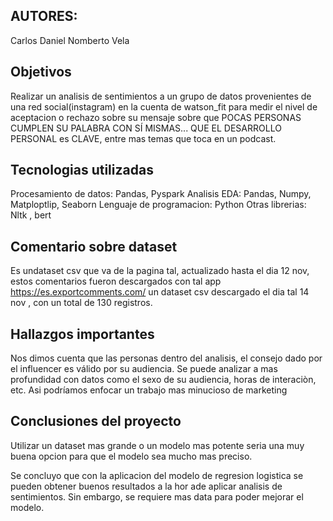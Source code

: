
## AUTORES:
Carlos Daniel Nomberto Vela

## Objetivos
Realizar un analisis de sentimientos a un grupo de datos provenientes de una red social(instagram) en la cuenta de watson_fit para medir el nivel de aceptacion o rechazo sobre su mensaje sobre que POCAS PERSONAS CUMPLEN SU PALABRA CON SÍ MISMAS... QUE EL DESARROLLO PERSONAL es CLAVE, entre mas temas que toca en un podcast.


## Tecnologias utilizadas
Procesamiento de datos: Pandas, Pyspark
Analisis EDA: Pandas, Numpy, Matploptlip, Seaborn
Lenguaje de programacion: Python
Otras librerias: Nltk , bert



## Comentario sobre dataset
Es undataset csv que va de la pagina tal, actualizado hasta el dia 12 nov, estos comentarios fueron descargados con tal app https://es.exportcomments.com/ un dataset csv descargado el dia tal 14 nov , con un total de 130 registros.


## Hallazgos importantes
Nos dimos cuenta que las personas dentro del analisis, el consejo dado por el influencer es válido por su audiencia. Se puede analizar a mas profundidad con datos como el sexo de su audiencia, horas de interaciòn, etc. Asi podríamos enfocar un trabajo mas minucioso de marketing


## Conclusiones del proyecto
Utilizar un dataset mas grande o un modelo mas potente seria una muy buena opcion para que el modelo sea mucho mas preciso.

Se concluyo que con la aplicacion del modelo de regresion logistica se pueden obtener buenos resultados a la hor ade aplicar analisis de sentimientos. Sin embargo, se requiere mas data para poder mejorar el modelo.